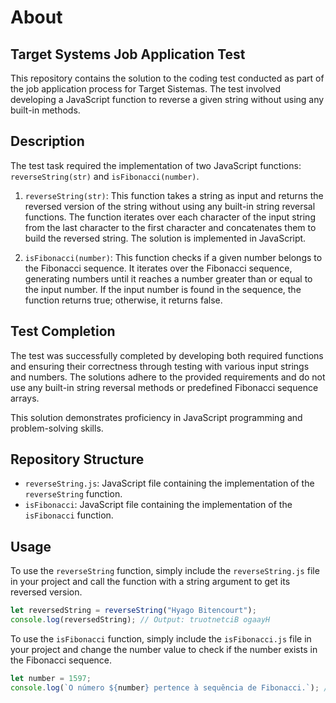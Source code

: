 # About

## Target Systems Job Application Test

This repository contains the solution to the coding test conducted as part of the job application process for Target Sistemas. The test involved developing a JavaScript function to reverse a given string without using any built-in methods.

## Description

The test task required the implementation of two JavaScript functions: `reverseString(str)` and `isFibonacci(number)`.

1. `reverseString(str)`: This function takes a string as input and returns the reversed version of the string without using any built-in string reversal functions. The function iterates over each character of the input string from the last character to the first character and concatenates them to build the reversed string. The solution is implemented in JavaScript.

2. `isFibonacci(number)`: This function checks if a given number belongs to the Fibonacci sequence. It iterates over the Fibonacci sequence, generating numbers until it reaches a number greater than or equal to the input number. If the input number is found in the sequence, the function returns true; otherwise, it returns false.

## Test Completion

The test was successfully completed by developing both required functions and ensuring their correctness through testing with various input strings and numbers. The solutions adhere to the provided requirements and do not use any built-in string reversal methods or predefined Fibonacci sequence arrays.

This solution demonstrates proficiency in JavaScript programming and problem-solving skills.


## Repository Structure

- `reverseString.js`: JavaScript file containing the implementation of the `reverseString` function.
- `isFibonacci`: JavaScript file containing the implementation of the `isFibonacci` function.

## Usage

To use the `reverseString` function, simply include the `reverseString.js` file in your project and call the function with a string argument to get its reversed version.

```javascript
let reversedString = reverseString("Hyago Bitencourt");
console.log(reversedString); // Output: truotnetciB ogaayH
```

To use the `isFibonacci` function, simply include the `isFibonacci.js` file in your project and change the number value to check if the number exists in the Fibonacci sequence.

```javascript
let number = 1597;
console.log(`O número ${number} pertence à sequência de Fibonacci.`); // Output: O número 1597 pertence à sequência de Fibonacci.


